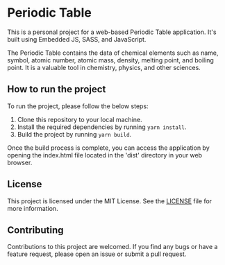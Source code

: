 # Periodic Table

This is a personal project for a web-based Periodic Table application. It's built using Embedded JS, SASS, and JavaScript.

The Periodic Table contains the data of chemical elements such as name, symbol, atomic number, atomic mass, density, melting point, and boiling point. It is a valuable tool in chemistry, physics, and other sciences.

## How to run the project

To run the project, please follow the below steps:

1. Clone this repository to your local machine.
2. Install the required dependencies by running `yarn install`.
3. Build the project by running `yarn build`.

Once the build process is complete, you can access the application by opening the index.html file located in the 'dist' directory in your web browser.

## License

This project is licensed under the MIT License. See the [LICENSE](./LICENSE.md) file for more information.

## Contributing

Contributions to this project are welcomed. If you find any bugs or have a feature request, please open an issue or submit a pull request.
